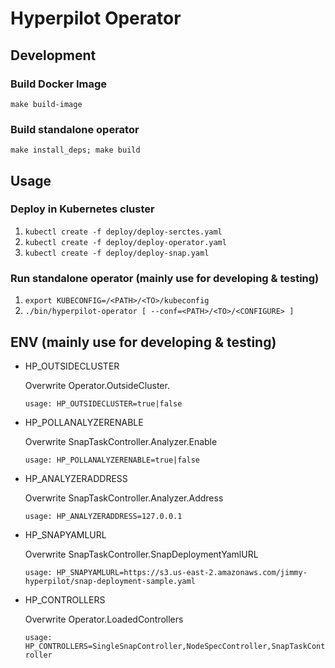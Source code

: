# Hyperpilot Operator

## Development
### Build Docker Image
`make build-image`

### Build standalone operator
`make install_deps; make build`

## Usage
### Deploy in Kubernetes cluster
1. `kubectl create -f deploy/deploy-serctes.yaml`
2. `kubectl create -f deploy/deploy-operator.yaml`
3. `kubectl create -f deploy/deploy-snap.yaml`

### Run standalone operator (mainly use for developing & testing) 
1. `export KUBECONFIG=/<PATH>/<TO>/kubeconfig`
2. `./bin/hyperpilot-operator [ --conf=<PATH>/<TO>/<CONFIGURE> ]`

## ENV (mainly use for developing & testing)
* HP_OUTSIDECLUSTER

  Overwrite Operator.OutsideCluster.
  
  `usage: HP_OUTSIDECLUSTER=true|false`

* HP_POLLANALYZERENABLE

  Overwrite SnapTaskController.Analyzer.Enable
  
  `usage: HP_POLLANALYZERENABLE=true|false`
  
* HP_ANALYZERADDRESS

  Overwrite SnapTaskController.Analyzer.Address
  
  `usage: HP_ANALYZERADDRESS=127.0.0.1`

* HP_SNAPYAMLURL

  Overwrite SnapTaskController.SnapDeploymentYamlURL
  
  `usage: HP_SNAPYAMLURL=https://s3.us-east-2.amazonaws.com/jimmy-hyperpilot/snap-deployment-sample.yaml`


* HP_CONTROLLERS

  Overwrite Operator.LoadedControllers

  `usage: HP_CONTROLLERS=SingleSnapController,NodeSpecController,SnapTaskController`
